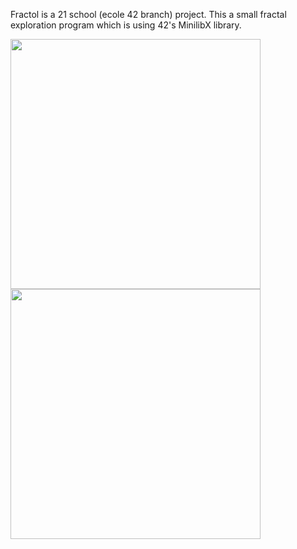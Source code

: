 Fractol is a 21 school (ecole 42 branch) project.
This a small fractal exploration program which is using 42's MinilibX library.

<img src="https://media.giphy.com/media/aufLD9fmRp5JKcK24A/giphy.gif" width="400" height="400" />
<img src="https://media.giphy.com/media/pmhAUfujL5i2kUWrGY/giphy.gif" width="400" height="400" />
